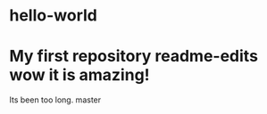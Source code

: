 # hello-world
My first repository
readme-edits
wow it is amazing!
=======
Its been too long.
 master
